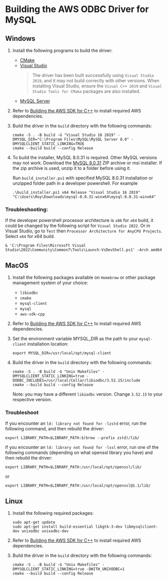 # Building the AWS ODBC Driver for MySQL

## Windows
<!-- TODO: Verify that the driver can be built with newer versions of Visual Studio after rebasing -->
1. Install the following programs to build the driver:
    - [CMake](https://cmake.org/download/)
    - [Visual Studio](https://visualstudio.microsoft.com/downloads/)
      > The driver has been built successfully using `Visual Studio 2019`, and it may not build correctly with other versions. When installing Visual Studio, ensure the `Visual C++ 2019` and `Visual Studio Tools for CMake` packages are also installed.
    - [MySQL Server](https://dev.mysql.com/downloads/installer/)

2. Refer to [Building the AWS SDK for C++](./BuildingAwsSdkCpp.md) to install required AWS dependencies.
   
3. Build the driver in the `build` directory with the following commands:
    ```
    cmake -S . -B build -G "Visual Studio 16 2019" -DMYSQL_DIR="C:\Program Files\MySQL\MySQL Server 8.0" -DMYSQLCLIENT_STATIC_LINKING=TRUE
    cmake --build build --config Release
    ```
4. To build the installer, MySQL 8.0.31 is required. Other MySQL versions may not work. Download the [MySQL 8.0.31](https://downloads.mysql.com/archives/community/) ZIP archive or msi installer. If the zip archive is used, unzip it to a folder before using it.

    Run `build_installer.ps1` with specified MySQL 8.0.31 installation or unzipped folder path in a developer powershell. For example
    ```
    .\build_installer.ps1 x64 Release "Visual Studio 16 2019"  "C:\Users\Roy\Downloads\mysql-8.0.31-winx64\mysql-8.0.31-winx64"
    ```

### Troubleshooting:

If the developer powershell processor architecture is `x86` for `x64` build, it could be changed by the following script for `Visual Studio 2022`. Or in Visual Studio, go to `Test` then `Processor Architecture for AnyCPU Projects`. Select `x64` for x64 build.
```
& 'C:\Program Files\Microsoft Visual Studio\2022\Community\Common7\Tools\Launch-VsDevShell.ps1' -Arch amd64
```

## MacOS
1. Install the following packages available on `Homebrew` or other package management system of your choice:
     - `libiodbc`
     - `cmake`
     - `mysql-client`
     - `mysql`
     - `aws-sdk-cpp`

2. Refer to [Building the AWS SDK for C++](./BuildingAwsSdkCpp.md) to install required AWS dependencies.
   
3. Set the environment variable MYSQL_DIR as the path to your `mysql-client` installation location:
    ```
    export MYSQL_DIR=/usr/local/opt/mysql-client
    ```
4. Build the driver in the `build` directory with the following commands:
    ```
    cmake -S . -B build -G "Unix Makefiles" -DMYSQLCLIENT_STATIC_LINKING=true -DODBC_INCLUDES=/usr/local/Cellar/libiodbc/3.52.15/include
    cmake --build build --config Release
    ```
    Note: you may have a different `libiodbc` version. Change `3.52.15` to your respective version.

### Troubleshoot
If you encounter an `ld: library not found for -lzstd` error, run the following command, and then rebuild the driver:
```
export LIBRARY_PATH=$LIBRARY_PATH:$(brew --prefix zstd)/lib/
```

If you encounter an `ld: library not found for -lssl` error, run one of the following commands (depending on what openssl library you have) and then rebuild the driver:
```
export LIBRARY_PATH=$LIBRARY_PATH:/usr/local/opt/openssl/lib/
```
or
```
export LIBRARY_PATH=$LIBRARY_PATH:/usr/local/opt/openssl@1.1/lib/
```

## Linux
1. Install the following required packages:
    ```
    sudo apt-get update
    sudo apt-get install build-essential libgtk-3-dev libmysqlclient-dev unixodbc unixodbc-dev
    ```

2. Refer to [Building the AWS SDK for C++](./BuildingAwsSdkCpp.md) to install required AWS dependencies.

3. Build the driver in the `build` directory with the following commands:
    ```
    cmake -S . -B build -G "Unix Makefiles" -DMYSQLCLIENT_STATIC_LINKING=true -DWITH_UNIXODBC=1
    cmake --build build --config Release
    ```
